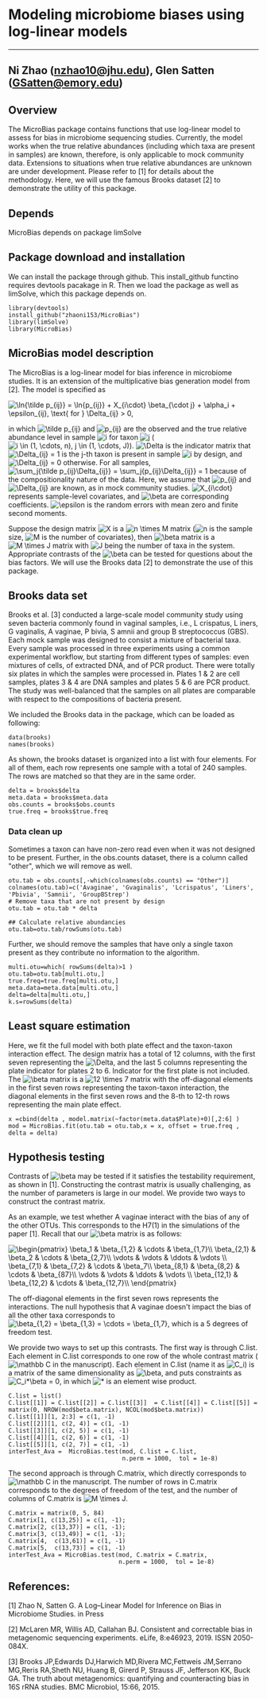 # Modeling microbiome biases using log-linear models
---
Ni Zhao (nzhao10@jhu.edu), Glen Satten (GSatten@emory.edu)
---


## Overview
The MicroBias package contains functions that use log-linear model to assess for bias in microbiome sequencing studies. Currently, the model works when the true relative abundances (including which taxa are present in samples) are known, therefore, is only applicable to mock community data. Extensions to situations when true relative abundances are unknown are under development. Please refer to [1] for details about the methodology. Here, we will use the famous Brooks dataset [2] to demonstrate the utility of this package. 

## Depends
MicroBias depends on package limSolve

## Package download and installation 

We can install the package through github. This install_github functino requires devtools pacakage in R.  Then we load the package as well as limSolve, which this package depends on. 

```{r download, eval = F}
library(devtools)
install_github("zhaoni153/MicroBias")
library(limSolve)
library(MicroBias)
```

## MicroBias model description
The MicroBias is a log-linear model for bias inference in microbiome studies. It is an extension of the multiplicative bias generation model from [2]. The model is specified as 

<img src="https://latex.codecogs.com/gif.latex?\ln{\tilde&space;p_{ij}}&space;=&space;\ln{p_{ij}}&space;&plus;&space;X_{i\cdot}&space;\beta_{\cdot&space;j}&space;&plus;&space;\epsilon_{ij},&space;\text{&space;for&space;}&space;\Delta_{ij}&space;>&space;0," title="\ln{\tilde p_{ij}} = \ln{p_{ij}} + X_{i\cdot} \beta_{\cdot j} + \alpha_i + \epsilon_{ij}, \text{ for } \Delta_{ij} > 0," />


in which <img src="https://latex.codecogs.com/gif.latex?\tilde&space;p_{ij}" title="\tilde p_{ij}" /> and <img src="https://latex.codecogs.com/gif.latex?p_{ij}" title="p_{ij}" /> are the observed and the true relative abundance level in sample <img src="https://latex.codecogs.com/gif.latex?i" title="i" /> for taxon <img src="https://latex.codecogs.com/gif.latex?j" title="j" /> (<img src="https://latex.codecogs.com/gif.latex?i&space;\in&space;(1,&space;\cdots,&space;n),&space;j&space;\in&space;(1,&space;\cdots,&space;J)" title="i \in (1, \cdots, n), j \in (1, \cdots, J)" />). <img src="https://latex.codecogs.com/gif.latex?\Delta" title="\Delta" /> is the indicator matrix that <img src="https://latex.codecogs.com/gif.latex?\Delta_{ij}&space;=&space;1" title="\Delta_{ij} = 1" /> is the j-th taxon is present in sample <img src="https://latex.codecogs.com/gif.latex?i" title="i" /> by design, and <img src="https://latex.codecogs.com/gif.latex?\Delta_{ij}&space;=&space;0" title="\Delta_{ij} = 0" /> otherwise. For all samples, <img src="https://latex.codecogs.com/gif.latex?\sum_j{\tilde&space;p_{ij}\Delta_{ij}}&space;=&space;\sum_j{p_{ij}\Delta_{ij}}&space;=&space;1" title="\sum_j{\tilde p_{ij}\Delta_{ij}} = \sum_j{p_{ij}\Delta_{ij}} = 1" /> because of the compositionality nature of the data. Here, we assume that <img src="https://latex.codecogs.com/gif.latex?p_{ij}" title="p_{ij}" /> and <img src="https://latex.codecogs.com/gif.latex?\Delta_{ij}" title="\Delta_{ij}" /> are known, as in mock community studies. <img src="https://latex.codecogs.com/gif.latex?X_{i\cdot}" title="X_{i\cdot}" /> represents sample-level covariates, and <img src="https://latex.codecogs.com/gif.latex?\beta" title="\beta" /> are corresponding coefficients. <img src="https://latex.codecogs.com/gif.latex?\epsilon" title="\epsilon" /> is the random errors with mean zero and finite second moments. 

Suppose the design matrix <img src="https://latex.codecogs.com/gif.latex?X" title="X" /> is a <img src="https://latex.codecogs.com/gif.latex?n&space;\times&space;M" title="n \times M" /> matrix (<img src="https://latex.codecogs.com/gif.latex?n" title="n" /> is the sample size,  <img src="https://latex.codecogs.com/gif.latex?M" title="M" /> is the number of covariates), then <img src="https://latex.codecogs.com/gif.latex?\beta" title="\beta" /> matrix is a <img src="https://latex.codecogs.com/gif.latex?M&space;\times&space;J" title="M \times J" /> matrix with <img src="https://latex.codecogs.com/gif.latex?J" title="J" /> being the number of taxa in the system. Appropriate contrasts of the <img src="https://latex.codecogs.com/gif.latex?\beta" title="\beta" /> can be tested for questions about the bias factors. We will use the Brooks data [2] to demonstrate the use of this package. 


## Brooks data set

Brooks et al. [3] conducted a large-scale model community study using seven bacteria commonly found in vaginal samples, i.e., L crispatus,  L iners, G vaginalis, A vaginae, P bivia, S amnii and group B streptococcus (GBS). Each mock sample was designed to consist a mixture of bacterial taxa. Every sample was processed in three experiments using a common experimental workflow, but starting from different  types of samples: even mixtures of cells, of extracted DNA, and of PCR product. There were totally six plates in which the samples were processed in. Plates 1 \& 2 are cell samples, plates 3 \& 4 are DNA samples and plates 5 \& 6 are PCR product. The study was well-balanced that the samples on all plates are comparable with respect to the compositions of bacteria present.

We included the Brooks data in the package, which can be loaded as following: 

```{r loadBrooks}
data(brooks)
names(brooks)
```

As shown, the brooks dataset is organized into a list with four elements. For all of them, each row represents one sample with a total of 240 samples. The rows are matched so that they are in the same order. 

```{r loadBrooks2}
delta = brooks$delta
meta.data = brooks$meta.data
obs.counts = brooks$obs.counts
true.freq = brooks$true.freq
```

### Data clean up
Sometimes a taxon can have non-zero read even when it was not designed to be present. Further, in the obs.counts dataset, there is a column called "other", which we will remove as well.

```{r cleanData}
otu.tab = obs.counts[,-which(colnames(obs.counts) == "Other")]
colnames(otu.tab)=c('Avaginae', 'Gvaginalis', 'Lcrispatus', 'Liners', 'Pbivia', 'Samnii', 'GroupBStrep')
# Remove taxa that are not present by design
otu.tab = otu.tab * delta

## Calculate relative abundancies
otu.tab=otu.tab/rowSums(otu.tab)

```

Further, we should remove the samples that have only a single taxon present as they contribute no information to the algorithm. 

```{r rmSingle}
multi.otu=which( rowSums(delta)>1 )
otu.tab=otu.tab[multi.otu,]
true.freq=true.freq[multi.otu,]
meta.data=meta.data[multi.otu,]
delta=delta[multi.otu,]
k.s=rowSums(delta)
```

## Least square estimation 
Here, we fit the full model with both plate effect and the taxon-taxon interaction effect. The design matrix has a total of 12 columns, with the first seven representing the <img src="https://latex.codecogs.com/gif.latex?\Delta" title="\Delta" />, and the last 5 columns representing the plate indicator for plates 2 to 6. Indicator for the first plate is not included. The <img src="https://latex.codecogs.com/gif.latex?\beta" title="\beta" /> matrix is a <img src="https://latex.codecogs.com/gif.latex?12&space;\times&space;7" title="12 \times 7" /> matrix with the off-diagonal elements in the first seven rows representing the taxon-taxon interaction, the diagonal elements in the first seven rows and the 8-th to 12-th rows representing the main plate effect.


```{r estimate}
x =cbind(delta , model.matrix(~factor(meta.data$Plate)+0)[,2:6] )
mod = MicroBias.fit(otu.tab = otu.tab,x = x, offset = true.freq , delta = delta)
```

## Hypothesis testing

Contrasts of <img src="https://latex.codecogs.com/gif.latex?\beta" title="\beta" /> may be tested if it satisfies the testability requirement, as shown in [1]. Constructing the contrast matrix is usually challenging, as the number of parameters is large in our model. We provide two ways to construct the contrast matrix. 

As an example, we test whether A vaginae interact with the bias of any of the other OTUs. This corresponds to the H7(1) in the simulations of the paper [1]. Recall that our <img src="https://latex.codecogs.com/gif.latex?\beta" title="\beta" /> matrix is as follows: 

<img src="https://latex.codecogs.com/gif.latex?\begin{pmatrix}&space;\beta_1&space;&&space;\beta_{1,2}&space;&&space;\cdots&space;&&space;\beta_{1,7}\\&space;\beta_{2,1}&space;&&space;\beta_2&space;&&space;\cdots&space;&&space;\beta_{2,7}\\&space;\vdots&space;&&space;\vdots&space;&&space;\ddots&space;&&space;\vdots&space;\\&space;\beta_{7,1}&space;&&space;\beta_{7,2}&space;&&space;\cdots&space;&&space;\beta_7\\&space;\beta_{8,1}&space;&&space;\beta_{8,2}&space;&&space;\cdots&space;&&space;\beta_{87}\\&space;\vdots&space;&&space;\vdots&space;&&space;\ddots&space;&&space;\vdots&space;\\&space;\beta_{12,1}&space;&&space;\beta_{12,2}&space;&&space;\cdots&space;&&space;\beta_{12,7}\\&space;\end{pmatrix}" title="\begin{pmatrix} \beta_1 & \beta_{1,2} & \cdots & \beta_{1,7}\\ \beta_{2,1} & \beta_2 & \cdots & \beta_{2,7}\\ \vdots & \vdots & \ddots & \vdots \\ \beta_{7,1} & \beta_{7,2} & \cdots & \beta_7\\ \beta_{8,1} & \beta_{8,2} & \cdots & \beta_{87}\\ \vdots & \vdots & \ddots & \vdots \\ \beta_{12,1} & \beta_{12,2} & \cdots & \beta_{12,7}\\ \end{pmatrix}" />

The off-diagonal elements in the first seven rows represents the interactions. The null hypothesis that A vaginae doesn't impact the bias of all the other taxa corresponds to <img src="https://latex.codecogs.com/gif.latex?\beta_{1,2}&space;=&space;\beta_{1,3}&space;=&space;\cdots&space;=&space;\beta_{1,7}" title="\beta_{1,2} = \beta_{1,3} = \cdots = \beta_{1,7}" />, which is a 5 degrees of freedom test. 

We provide two ways to set up this contrasts. The first way is through C.list. Each element in C.list corresponds to one row of the whole contrast matrix (<img src="https://latex.codecogs.com/gif.latex?\mathbb&space;C" title="\mathbb C" /> in the manuscript). Each element in C.list (name it as <img src="https://latex.codecogs.com/gif.latex?C_i" title="C_i" />) is a matrix of the same dimensionality as <img src="https://latex.codecogs.com/gif.latex?\beta" title="\beta" />, and puts constraints as <img src="https://latex.codecogs.com/gif.latex?C_i*\beta&space;=&space;0" title="C_i*\beta = 0" />, in which <img src="https://latex.codecogs.com/gif.latex?*" title="*" /> is an element wise product. 

```{r exampleC.list}
C.list = list()
C.list[[1]] = C.list[[2]] = C.list[[3]]  = C.list[[4]] = C.list[[5]] = matrix(0, NROW(mod$beta.matrix), NCOL(mod$beta.matrix))
C.list[[1]][1, 2:3] = c(1, -1)
C.list[[2]][1, c(2, 4)] = c(1, -1)
C.list[[3]][1, c(2, 5)] = c(1, -1)
C.list[[4]][1, c(2, 6)] = c(1, -1)
C.list[[5]][1, c(2, 7)] = c(1, -1)
interTest_Ava =  MicroBias.test(mod, C.list = C.list, 
                                n.perm = 1000,  tol = 1e-8)
```

The second approach is through C.matrix, which directly corresponds to <img src="https://latex.codecogs.com/gif.latex?\mathbb&space;C" title="\mathbb C" /> in the manuscript. The number of rows in C.matrix corresponds to the degrees of freedom of the test, and the number of columns of C.matrix is <img src="https://latex.codecogs.com/gif.latex?M&space;\times&space;J" title="M \times J" />. 

```{r}
C.matrix = matrix(0, 5, 84)
C.matrix[1, c(13,25)] = c(1, -1);
C.matrix[2, c(13,37)] = c(1, -1); 
C.matrix[3, c(13,49)] = c(1, -1); 
C.matrix[4,  c(13,61)] = c(1, -1)
C.matrix[5,  c(13,73)] = c(1, -1)
interTest_Ava = MicroBias.test(mod, C.matrix = C.matrix, 
                               n.perm = 1000,  tol = 1e-8)
```


## References: 
[1] Zhao N, Satten G. A Log–Linear Model for Inference on Bias in Microbiome Studies. in Press

[2] McLaren MR, Willis AD, Callahan BJ. Consistent and correctable bias in metagenomic sequencing experiments. eLife, 8:e46923, 2019. ISSN 2050-084X.

[3] Brooks JP,Edwards DJ,Harwich MD,Rivera MC,Fettweis JM,Serrano MG,Reris RA,Sheth NU, Huang B, Girerd P, Strauss JF, Jefferson KK, Buck GA. The truth about metagenomics: quantifying and counteracting bias in 16S rRNA studies. BMC Microbiol, 15:66, 2015.

